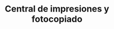---
title: "Central de impresiones y fotocopiado"
url: /santiago/central-de-impresiones-y-fotocopiado/
shop: comodidad
---